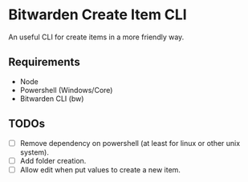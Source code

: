 # Bitwarden Create Item CLI
An useful CLI for create items in a more friendly way.

## Requirements
- Node
- Powershell (Windows/Core)
- Bitwarden CLI (bw)

## TODOs
- [ ] Remove dependency on powershell (at least for linux or other unix system).
- [ ] Add folder creation.
- [ ] Allow edit when put values to create a new item.
